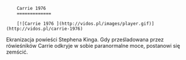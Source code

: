 
        Carrie 1976 
        =============
        
        [![Carrie 1976 ](http://vidos.pl/images/player.gif)](http://vidos.pl/carrie-1976)
        
        
 Ekranizacja powieści Stephena Kinga. Gdy prześladowana przez rówieśników Carrie odkryje w sobie paranormalne moce, postanowi się zemścić.
    